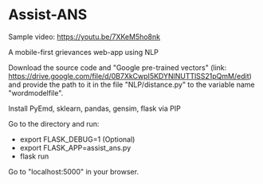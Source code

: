 # Assist-ANS

Sample video: https://youtu.be/7XKeM5ho8nk

A mobile-first grievances web-app using NLP

Download the source code and "Google pre-trained vectors" (link: https://drive.google.com/file/d/0B7XkCwpI5KDYNlNUTTlSS21pQmM/edit) and provide the path to it in the file "NLP/distance.py" to the variable name "wordmodelfile". 

Install PyEmd, sklearn, pandas, gensim, flask via PIP

Go to the directory and run:
- export FLASK_DEBUG=1 (Optional)
- export FLASK_APP=assist_ans.py
- flask run

Go to "localhost:5000" in your browser.
